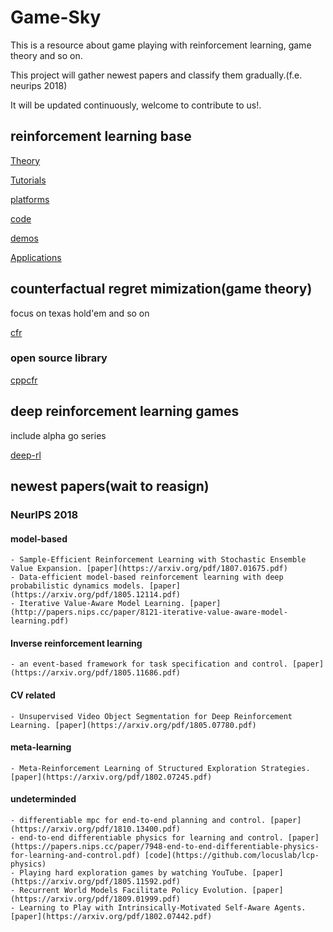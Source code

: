 # Game-Sky

This is a resource about game playing with reinforcement learning, game theory and so on.

This project will gather newest papers and classify them gradually.(f.e. neurips 2018)

It will be updated continuously, welcome to contribute to us!.

## reinforcement learning base 
[Theory](rl-base/theory.md)

[Tutorials](rl-base/tutorials.md)

[platforms](rl-base/platforms.md)

[code](rl-base/code.md)

[demos](rl-base/demos.md)

[Applications](rl-base/applications.md)


## counterfactual regret mimization(game theory)
focus on texas hold'em and so on 

[cfr](cfr.md)
### open source library
[cppcfr](https://github.com/achao2013/cppcfr)

## deep reinforcement learning games
include alpha go series

[deep-rl](drl.md)


## newest papers(wait to reasign)
### NeurIPS 2018
#### model-based
	- Sample-Efficient Reinforcement Learning with Stochastic Ensemble Value Expansion. [paper](https://arxiv.org/pdf/1807.01675.pdf)
	- Data-efficient model-based reinforcement learning with deep probabilistic dynamics models. [paper](https://arxiv.org/pdf/1805.12114.pdf)
	- Iterative Value-Aware Model Learning. [paper](http://papers.nips.cc/paper/8121-iterative-value-aware-model-learning.pdf)
#### Inverse reinforcement learning
	- an event-based framework for task specification and control. [paper](https://arxiv.org/pdf/1805.11686.pdf)
#### CV related
	- Unsupervised Video Object Segmentation for Deep Reinforcement Learning. [paper](https://arxiv.org/pdf/1805.07780.pdf)
#### meta-learning
	- Meta-Reinforcement Learning of Structured Exploration Strategies. [paper](https://arxiv.org/pdf/1802.07245.pdf)
#### undeterminded
    - differentiable mpc for end-to-end planning and control. [paper](https://arxiv.org/pdf/1810.13400.pdf)
	- end-to-end differentiable physics for learning and control. [paper](https://papers.nips.cc/paper/7948-end-to-end-differentiable-physics-for-learning-and-control.pdf) [code](https://github.com/locuslab/lcp-physics)
	- Playing hard exploration games by watching YouTube. [paper](https://arxiv.org/pdf/1805.11592.pdf)
	- Recurrent World Models Facilitate Policy Evolution. [paper](https://arxiv.org/pdf/1809.01999.pdf)
	- Learning to Play with Intrinsically-Motivated Self-Aware Agents. [paper](https://arxiv.org/pdf/1802.07442.pdf)
